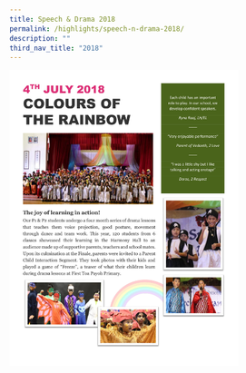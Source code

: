 ```yaml
---
title: Speech & Drama 2018
permalink: /highlights/speech-n-drama-2018/
description: ""
third_nav_title: "2018"
---
```

<img src="/images/Speech%20Drama%202018.jpg" style="width:80%"/>